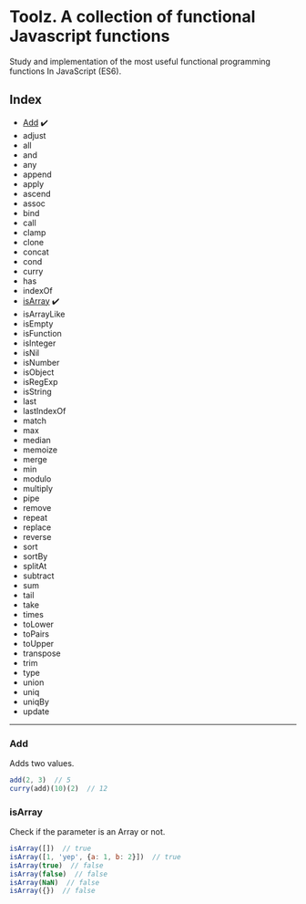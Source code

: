 # Toolz. A collection of functional Javascript functions

Study and implementation of the most useful functional programming functions
In JavaScript (ES6).


## Index

- [Add](#add) ✔️
- adjust
- all
- and
- any
- append
- apply
- ascend
- assoc
- bind
- call
- clamp
- clone
- concat
- cond
- curry
- has
- indexOf
- [isArray](#isarray) ✔️
- isArrayLike
- isEmpty
- isFunction
- isInteger
- isNil
- isNumber
- isObject
- isRegExp
- isString
- last
- lastIndexOf
- match
- max
- median
- memoize
- merge
- min
- modulo
- multiply
- pipe
- remove
- repeat
- replace
- reverse
- sort
- sortBy
- splitAt
- subtract
- sum
- tail
- take
- times
- toLower
- toPairs
- toUpper
- transpose
- trim
- type
- union
- uniq
- uniqBy
- update


---


### Add

Adds two values.

```javascript
add(2, 3)  // 5
curry(add)(10)(2)  // 12
```


### isArray

Check if the parameter is an Array or not.

```javascript
isArray([])  // true
isArray([1, 'yep', {a: 1, b: 2}])  // true
isArray(true)  // false
isArray(false)  // false
isArray(NaN)  // false
isArray({})  // false
```
